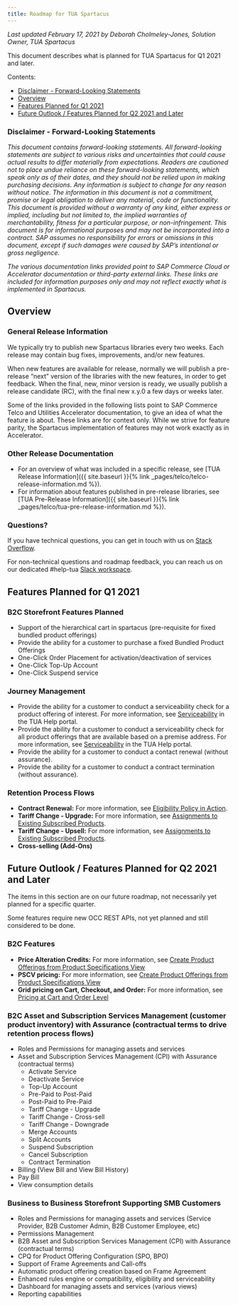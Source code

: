 ```yaml
---
title: Roadmap for TUA Spartacus
---
```


*Last updated February 17, 2021 by Deborah Cholmeley-Jones, Solution Owner, TUA Spartacus*

This document describes what is planned for TUA Spartacus for Q1 2021 and later.

Contents:

- [Disclaimer - Forward-Looking Statements](#disclaimer---forward-looking-statements)
- [Overview](#overview)
- [Features Planned for Q1 2021](#features-planned-for-q1-2021)
- [Future Outlook / Features Planned for Q2 2021 and Later](#future-outlook--features-planned-for-q2-2021-and-later)

### Disclaimer - Forward-Looking Statements

*This document contains forward-looking statements. All forward-looking statements are subject to various risks and uncertainties that could cause actual results to differ materially from expectations. Readers are cautioned not to place undue reliance on these forward-looking statements, which speak only as of their dates, and they should not be relied upon in making purchasing decisions. Any information is subject to change for any reason without notice. The information in this document is not a commitment, promise or legal obligation to deliver any material, code or functionality.  This document is provided without a warranty of any kind, either express or implied, including but not limited to, the implied warranties of merchantability, fitness for a particular purpose, or non-infringement. This document is for informational purposes and may not be incorporated into a contract. SAP assumes no responsibility for errors or omissions in this document, except if such damages were caused by SAP’s intentional or gross negligence.*

*The various documentation links provided point to SAP Commerce Cloud or Accelerator documentation or third-party external links. These links are included for information purposes only and may not reflect exactly what is implemented in Spartacus.*

## Overview

### General Release Information

We typically try to publish new Spartacus libraries every two weeks.  Each release may contain bug fixes, improvements, and/or new features.

When new features are available for release, normally we will publish a pre-release “next” version of the libraries with the new features, in order to get feedback. When the final, new, minor version is ready, we usually publish a release candidate (RC), with the final new x.y.0 a few days or weeks later.

Some of the links provided in the following lists point to SAP Commerce Telco and Utilities Accelerator documentation, to give an idea of what the feature is about. These links are for context only. While we strive for feature parity, the Spartacus implementation of features may not work exactly as in Accelerator.

### Other Release Documentation

- For an overview of what was included in a specific release, see [TUA Release Information]({{ site.baseurl }}{% link _pages/telco/telco-release-information.md %}).
- For information about features published in pre-release libraries, see [TUA Pre-Release Information]({{ site.baseurl }}{% link _pages/telco/tua-pre-release-information.md %}).

### Questions?

If you have technical questions, you can get in touch with us on [Stack Overflow](https://stackoverflow.com/questions/tagged/spartacus-storefront).

For non-technical questions and roadmap feedback, you can reach us on our dedicated #help-tua [Slack workspace](https://join.slack.com/t/spartacus-storefront/shared_invite/zt-jekftqo0-HP6xt6IF~ffVB2cGG66fcQ).

## Features Planned for Q1 2021

### B2C Storefront Features Planned

- Support of the hierarchical cart in spartacus (pre-requisite for fixed bundled product offerings)
- Provide the ability for a customer to purchase a fixed Bundled Product Offerings
- One-Click Order Placement for activation/deactivation of services
- One-Click Top-Up Account
- One-Click Suspend service

### Journey Management

- Provide the ability for a customer to conduct a serviceability check for a product offering of interest. For more information, see [Serviceability](https://help.sap.com/viewer/32f0086927f44c9ab1199f1dab8833cd/2102/en-US/f17d331d62164ae686f2d4fdb437e9c4.html) in the TUA Help portal.
- Provide the ability for a customer to conduct a serviceability check for all product offerings that are available based on a premise address. For more information, see [Serviceability](https://help.sap.com/viewer/32f0086927f44c9ab1199f1dab8833cd/2102/en-US/f17d331d62164ae686f2d4fdb437e9c4.html) in the TUA Help portal.
- Provide the ability for a customer to conduct a contact renewal (without assurance).
- Provide the ability for a customer to conduct a contract termination (without assurance).

### Retention Process Flows

- **Contract Renewal:** For more information, see [Eligibility Policy in Action](https://help.sap.com/viewer/32f0086927f44c9ab1199f1dab8833cd/2007/en-US/341e50fcd20149d68735656c5c1b1fff.html).
- **Tariff Change - Upgrade:** For more information, see [Assignments to Existing Subscribed Products](https://help.sap.com/viewer/c762d9007c5c4f38bafbe4788446983e/2007/en-US/b0c9085e723a4f289df9d83d7b2a52ba.html).
- **Tariff Change - Upsell:** For more information, see [Assignments to Existing Subscribed Products](https://help.sap.com/viewer/32f0086927f44c9ab1199f1dab8833cd/2007/en-US/db4426fef46d4db5996f8ed8501052a4.html).
- **Cross-selling (Add-Ons)**

## Future Outlook / Features Planned for Q2 2021 and Later

The items in this section are on our future roadmap, not necessarily yet planned for a specific quarter.

Some features require new OCC REST APIs, not yet planned and still considered to be done.

### B2C Features

- **Price Alteration Credits:** For more information, see [Create Product Offerings from Product Specifications View](https://help.sap.com/viewer/62583a7386514befa5d2821f6f9a40e5/2011/en-US/1deb71eb8ac54f469ef558ac67dbf3e8.html)
- **PSCV pricing:** For more information, see [Create Product Offerings from Product Specifications View](https://help.sap.com/viewer/32f0086927f44c9ab1199f1dab8833cd/2011/en-US/9835174fd3b94550b41f0b72b5269231.html)
- **Grid pricing on Cart, Checkout, and Order:** For more information, see [Pricing at Cart and Order Level](https://help.sap.com/viewer/c762d9007c5c4f38bafbe4788446983e/2007/en-US/91a9faae27bb4a7f8baa46a57078cd61.html)

### B2C Asset and Subscription Services Management (customer product inventory) with Assurance (contractual terms to drive retention process flows)

- Roles and Permissions for managing assets and services
- Asset and Subscription Services Management (CPI) with Assurance (contractual terms)
    - Activate Service
    - Deactivate Service
    - Top-Up Account
    - Pre-Paid to Post-Paid
    - Post-Paid to Pre-Paid
    - Tariff Change - Upgrade
    - Tariff Change - Cross-sell
    - Tariff Change - Downgrade
    - Merge Accounts
    - Split Accounts
    - Suspend Subscription
    - Cancel Subscription
    - Contract Termination
- Billing (View Bill and View Bill History)
- Pay Bill
- View consumption details

### Business to Business Storefront Supporting SMB Customers

- Roles and Permissions for managing assets and services (Service Provider, B2B Customer Admin, B2B Customer Employee, etc)
- Permissions Management 
- B2B Asset and Subscription Services Management (CPI) with Assurance (contractual terms)
- CPQ for Product Offering Configuration (SPO, BPO)
- Support of Frame Agreements and Call-offs
- Automatic product offering creation based on Frame Agreement
- Enhanced rules engine or compatibility, eligibility and serviceability
- Dashboard for managing assets and services (various views)
- Reporting capabilities

